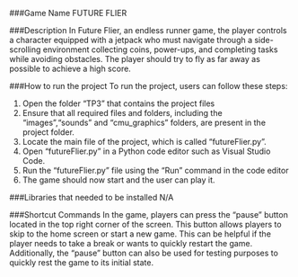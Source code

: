 ###﻿Game Name
FUTURE FLIER


###Description
In Future Flier, an endless runner game, the player controls a character equipped with a jetpack who must navigate through a side-scrolling environment collecting coins, power-ups, and completing tasks while avoiding obstacles. The player should try to fly as far away as possible to achieve a high score. 


###How to run the project
To run the project, users can follow these steps:
1. Open the folder “TP3” that contains the project files
2. Ensure that all required files and folders, including the “images”,“sounds” and “cmu_graphics” folders, are present in the project folder.
3. Locate the main file of the project, which is called “futureFlier.py”.
4. Open “futureFlier.py” in a Python code editor such as Visual Studio Code.
5. Run the “futureFlier.py” file using the “Run” command in the code editor
6. The game should now start and the user can play it.

###Libraries that needed to be installed
N/A

###Shortcut Commands
In the game, players can press the “pause” button located in the top right corner of the screen. This button allows players to skip to the home screen or start a new game. This can be helpful if the player needs to take a break or wants to quickly restart the game. Additionally, the “pause” button can also be used for testing purposes to quickly rest the game to its initial state.
